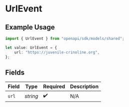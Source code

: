 # UrlEvent

## Example Usage

```typescript
import { UrlEvent } from "openapi/sdk/models/shared";

let value: UrlEvent = {
    url: "https://juvenile-crinoline.org",
};
```

## Fields

| Field              | Type               | Required           | Description        |
| ------------------ | ------------------ | ------------------ | ------------------ |
| `url`              | *string*           | :heavy_check_mark: | N/A                |